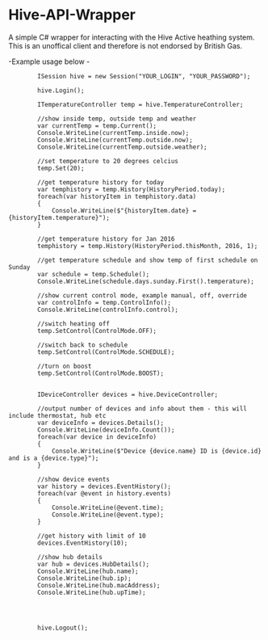 # Hive-API-Wrapper

A simple C# wrapper for interacting with the Hive Active heathing system.  This is an unoffical client and therefore is not endorsed by British Gas.


-Example usage below - 


			ISession hive = new Session("YOUR_LOGIN", "YOUR_PASSWORD");

            hive.Login();

            ITemperatureController temp = hive.TemperatureController;

            //show inside temp, outside temp and weather
            var currentTemp = temp.Current();
            Console.WriteLine(currentTemp.inside.now);
            Console.WriteLine(currentTemp.outside.now);
            Console.WriteLine(currentTemp.outside.weather);

            //set temperature to 20 degrees celcius
            temp.Set(20);

            //get temperature history for today
            var temphistory = temp.History(HistoryPeriod.today);
            foreach(var historyItem in temphistory.data)
            {
                Console.WriteLine($"{historyItem.date} = {historyItem.temperature}");
            }

            //get temperature history for Jan 2016 
            temphistory = temp.History(HistoryPeriod.thisMonth, 2016, 1);

            //get temperature schedule and show temp of first schedule on Sunday
            var schedule = temp.Schedule();
            Console.WriteLine(schedule.days.sunday.First().temperature);

            //show current control mode, example manual, off, override 
            var controlInfo = temp.ControlInfo();
            Console.WriteLine(controlInfo.control);

            //switch heating off
            temp.SetControl(ControlMode.OFF);

            //switch back to schedule
            temp.SetControl(ControlMode.SCHEDULE);

            //turn on boost
            temp.SetControl(ControlMode.BOOST);


            IDeviceController devices = hive.DeviceController;

            //output number of devices and info about them - this will include thermostat, hub etc
            var deviceInfo = devices.Details();
            Console.WriteLine(deviceInfo.Count());
            foreach(var device in deviceInfo)
            {
                Console.WriteLine($"Device {device.name} ID is {device.id} and is a {device.type}");
            }

            //show device events
            var history = devices.EventHistory();
            foreach(var @event in history.events)
            {
                Console.WriteLine(@event.time);
                Console.WriteLine(@event.type);
            }

            //get history with limit of 10
            devices.EventHistory(10);

            //show hub details
            var hub = devices.HubDetails();
            Console.WriteLine(hub.name);
            Console.WriteLine(hub.ip);
            Console.WriteLine(hub.macAddress);
            Console.WriteLine(hub.upTime);

            


            hive.Logout();